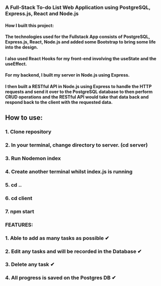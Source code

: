 ### A Full-Stack To-do List Web Application using PostgreSQL, Express.js, React and Node.js


#### How I built this project:
#### The technologies used for the Fullstack App consists of PostgreSQL, Express.js, React, Node.js and added some Bootstrap to bring some life into the design.  
#### I also used React Hooks for my front-end involving the useState and the useEffect. 
#### For my backend, I built my server in Node.js using Express. 
#### I then built a RESTful API in Node.js using Express to handle the HTTP requests and send it over to the PostgreSQL database to then perform CRUD operations and the RESTful API would take that data back and respond back to the client with the requested data. 

## How to use:
### 1. Clone repository
### 2. In your terminal, change directory to server. (cd server) 
### 3. Run Nodemon index
### 4. Create another terminal whilst index.js is running 
### 5. cd ..
### 6. cd client 
### 7. npm start



### FEATURES:
### 1. Able to add as many tasks as possible ✔
### 2. Edit any tasks and will be recorded in the Database ✔
### 3. Delete any task ✔
### 4. All progress is saved on the Postgres DB ✔
